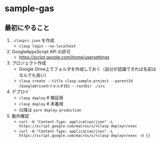 # sample-gas


## 最初にやること

1. `.clasprc.json` を作成
    - `clasp login --no-localhost`
1. GoogleAppsScript API の許可
    - https://script.google.com/home/usersettings
1. プロジェクト作成
    - Google Drive上でフォルダを作成しておく（自分が認識できれば名前はなんでも良い）
    - `clasp create --title clasp-sample-project --parentId {GoogleDriveのフォルダID} --rootDir ./src`
1. デプロイ
    - `clasp deploy`    # 検証用
    - `clasp deploy`    # 本番用
    - 以降は `yarn deploy-production`
1. 動作確認
    - `curl -H "Content-Type: application/json" -L https://script.google.com/macros/s/<clasp deploy>/exec`
    - `curl -H "Content-Type: application/json" -L https://script.google.com/macros/s/<clasp deploy>/exec -d {}`
